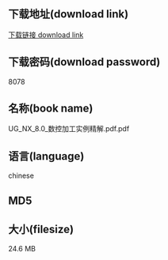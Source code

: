 ## 下载地址(download link)
[下载链接 download link](https://tutu365.netlify.app/?s=UG_NX_8.0_%E6%95%B0%E6%8E%A7%E5%8A%A0%E5%B7%A5%E5%AE%9E%E4%BE%8B%E7%B2%BE%E8%A7%A3.pdf)

## 下载密码(download password)
8078

## 名称(book name)
UG_NX_8.0_数控加工实例精解.pdf.pdf

## 语言(language)
chinese

## MD5


## 大小(filesize)
24.6 MB
